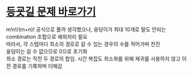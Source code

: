 # [등굣길 문제 바로가기](https://programmers.co.kr/learn/courses/30/lessons/42898)

m!n!/(m+n)! 공식으로 풀까 생각했으나, 웅덩이가 최대 10개로 말도 안되는 combination 조합으로 예외처리 필요   
따라서, 각 스텝마다 최소의 경로로 갈 수 있는 경우의 수를 적어가며 전진   
웅덩이는 갈 수 없으므로 0으로 초기화   
최소 경로는 직전 두 경로의 합임. 시간 복잡도 최소화를 위해 재귀를 사용하지 않고 이전 경로를 기록하며 더해감

